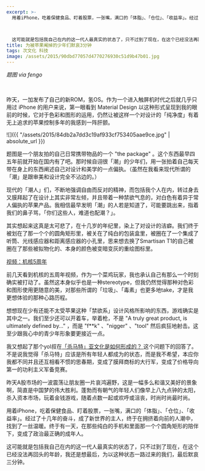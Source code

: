 ```yaml
---
excerpt: >-
  用着iPhone，吃着保健食品、盯着股票，一张嘴，满口的「体脂」、「仓位」、「收益率」。经过了十几年的奋斗，成了新世界的主人，终于在拥挤着向前的人潮中，找到了一丝温暖。终于有一天，在那些纯白的手机和里面那一个个圆角矩形的陪伴下，变成了政治最正确的成年人。



  这可能就是包括我自己在内的这一代人最真实的状态了，只不过到了现在，在这个已经没法再回头的年龄，我还是想最后，为以这种状态一路过来的我们，最后默哀三分钟。
title: 为被苹果阉掉的少年们默哀3分钟
tags: 次文化 科技
image: /assets/2015/90dbd77057d4770276930c51d9b47b01.jpg
---
```


_题图 via fengo_

<br>

昨天，一加发布了自己的新ROM，氢OS。作为一个进入触屏机时代之后就几乎只用过 iPhone 的用户来说，第一眼看到 Material Design 以这种形式呈现到我的眼前的时候，它对于色彩和图形的运用，仍然让被这样一个对设计的「纯净度」有着无上追求的苹果控制多年的我感到一阵肝颤。

![]({{ "/assets/2015/84db2a7dd3c19af933cf753405aae9ce.jpg" | absolute_url }})

题图是一个朋友拍的自己日常携带物品的一个 "the package" 。这个东西最早四五年前就开始在国内有了吧。那时候自诩很「潮」的少年们，用一张拍着自己每天带在身上的东西阐述自己对设计和美学的一点偏执。（虽然在我看来现代所谓的「潮」是跟审美和设计完全不沾边的。）

现代的「潮人」们，不断地强调自由而反对的精神，而包括我个人在内，转过身去又膜拜起了在设计上其实非常左倾，并且带着一种禁欲气息的，对白色有着异于常人偏执的苹果产品。我相信最早发明「潮」的人若是知道了，可能要跳出来，指着我们的鼻子骂，「你们这些人，难道也配潮？」。

其实想起来这真是太可悲了，在十几岁的年纪里，染上了对设计的洁癖。我们终于被划在了那一个个的圆角矩形里，被关在了纯白的包装盒里，被圈在了一个集成了听筒、光线感应器和距离感应器的小孔里，思来想去换了Smartisan T1的自己被圈在了那些被拟物化的、本身的颜色被变暗变灰的重绘图标里。

[视频：机核5周年](http://video.tudou.com/v/XMTc5NzE4MzE2NA==.html?resourceId=0_06_02_99)

前几天看到机核的五周年视频，作为一个菜鸡玩家，我也承认自己有那么一个时刻确实被打动了。虽然这本身似乎也是一种stereotype，但我仍然觉得那种对色彩和图形使用更随意的美，对那些所谓的「垃圾」、「毒素」也更多地take，才是我更想体验的那种心路历程。

想想现在少有还能不太受苹果这种「禁欲系」设计风格所影响的东西，游戏确实是其中之一。我们至少还可以开着车，举着枪，不是 "A truly great product, is ultimately defined by…" ，而是 "f\*\*k" 、"nigger" 、"tool" 然后疯狂地射击。这至少跟我心中的青少年形象要更接近一点。

我又想起了那个yol叔在[「杀马特」亚文化是如何形成的？ ](https://www.zhihu.com/question/22195765/answer/20593022)这个问题下的回答了。不是说我觉得「杀马特」应该是所有年轻人都成为的状态，而是我不希望，本应你我都不同并且还互相看不惯的思春期，变成了膜拜商标的大行军，变成了价格导向第一的功利主义军备竞赛。

昨天A股市场的一波震荡让朋友圈一片哀鸿遍野，这是一幅多么和谐又美好的景象啊，简直是中国梦的伟大胜利。蓬勃而有朝气的年轻人们像早上八九点钟的太阳，杀入资本市场，玩着金钱游戏，随着点数一起或欢呼或沮丧，时尚时尚最时尚。

用着iPhone，吃着保健食品、盯着股票，一张嘴，满口的「体脂」、「仓位」、「收益率」。经过了十几年的奋斗，成了新世界的主人，终于在拥挤着向前的人潮中，找到了一丝温暖。终于有一天，在那些纯白的手机和里面那一个个圆角矩形的陪伴下，变成了政治最正确的成年人。

这可能就是包括我自己在内的这一代人最真实的状态了，只不过到了现在，在这个已经没法再回头的年龄，我还是想最后，为以这种状态一路过来的我们，最后默哀三分钟。
